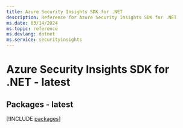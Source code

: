 ```yaml
---
title: Azure Security Insights SDK for .NET
description: Reference for Azure Security Insights SDK for .NET
ms.date: 03/14/2024
ms.topic: reference
ms.devlang: dotnet
ms.service: securityinsights
---
```

# Azure Security Insights SDK for .NET - latest
## Packages - latest
[!INCLUDE [packages](security-insights-index.md)]